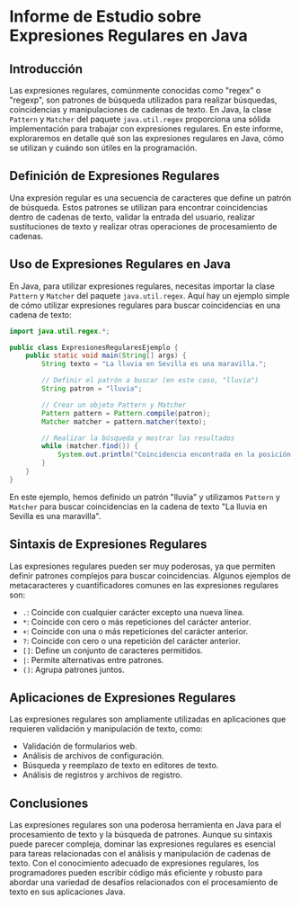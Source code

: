 # Informe de Estudio sobre Expresiones Regulares en Java

## Introducción

Las expresiones regulares, comúnmente conocidas como "regex" o "regexp", son patrones de búsqueda utilizados para realizar búsquedas, coincidencias y manipulaciones de cadenas de texto. En Java, la clase `Pattern` y `Matcher` del paquete `java.util.regex` proporciona una sólida implementación para trabajar con expresiones regulares. En este informe, exploraremos en detalle qué son las expresiones regulares en Java, cómo se utilizan y cuándo son útiles en la programación.

## Definición de Expresiones Regulares

Una expresión regular es una secuencia de caracteres que define un patrón de búsqueda. Estos patrones se utilizan para encontrar coincidencias dentro de cadenas de texto, validar la entrada del usuario, realizar sustituciones de texto y realizar otras operaciones de procesamiento de cadenas.

## Uso de Expresiones Regulares en Java

En Java, para utilizar expresiones regulares, necesitas importar la clase `Pattern` y `Matcher` del paquete `java.util.regex`. Aquí hay un ejemplo simple de cómo utilizar expresiones regulares para buscar coincidencias en una cadena de texto:

```java
import java.util.regex.*;

public class ExpresionesRegularesEjemplo {
    public static void main(String[] args) {
        String texto = "La lluvia en Sevilla es una maravilla.";

        // Definir el patrón a buscar (en este caso, "lluvia")
        String patron = "lluvia";

        // Crear un objeto Pattern y Matcher
        Pattern pattern = Pattern.compile(patron);
        Matcher matcher = pattern.matcher(texto);

        // Realizar la búsqueda y mostrar los resultados
        while (matcher.find()) {
            System.out.println("Coincidencia encontrada en la posición: " + matcher.start());
        }
    }
}
```

En este ejemplo, hemos definido un patrón "lluvia" y utilizamos `Pattern` y `Matcher` para buscar coincidencias en la cadena de texto "La lluvia en Sevilla es una maravilla".

## Sintaxis de Expresiones Regulares

Las expresiones regulares pueden ser muy poderosas, ya que permiten definir patrones complejos para buscar coincidencias. Algunos ejemplos de metacaracteres y cuantificadores comunes en las expresiones regulares son:

- `.`: Coincide con cualquier carácter excepto una nueva línea.
- `*`: Coincide con cero o más repeticiones del carácter anterior.
- `+`: Coincide con una o más repeticiones del carácter anterior.
- `?`: Coincide con cero o una repetición del carácter anterior.
- `[]`: Define un conjunto de caracteres permitidos.
- `|`: Permite alternativas entre patrones.
- `()`: Agrupa patrones juntos.

## Aplicaciones de Expresiones Regulares

Las expresiones regulares son ampliamente utilizadas en aplicaciones que requieren validación y manipulación de texto, como:

- Validación de formularios web.
- Análisis de archivos de configuración.
- Búsqueda y reemplazo de texto en editores de texto.
- Análisis de registros y archivos de registro.

## Conclusiones

Las expresiones regulares son una poderosa herramienta en Java para el procesamiento de texto y la búsqueda de patrones. Aunque su sintaxis puede parecer compleja, dominar las expresiones regulares es esencial para tareas relacionadas con el análisis y manipulación de cadenas de texto. Con el conocimiento adecuado de expresiones regulares, los programadores pueden escribir código más eficiente y robusto para abordar una variedad de desafíos relacionados con el procesamiento de texto en sus aplicaciones Java.
